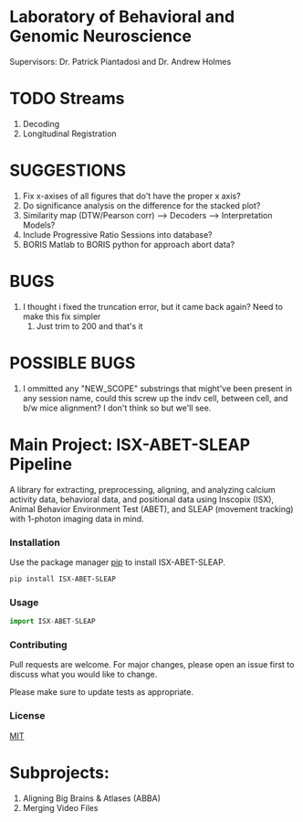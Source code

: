 # Laboratory of Behavioral and Genomic Neuroscience

Supervisors: Dr. Patrick Piantadosi and Dr. Andrew Holmes

# TODO Streams

1. Decoding
2. Longitudinal Registration

# SUGGESTIONS

1. Fix x-axises of all figures that do't have the proper x axis?
2. Do significance analysis on the difference for the stacked plot?
3. Similarity map (DTW/Pearson corr) --> Decoders --> Interpretation Models?
4. Include Progressive Ratio Sessions into database?
5. BORIS Matlab to BORIS python for approach abort data?

# BUGS

1. I thought i fixed the truncation error, but it came back again? Need to make this fix simpler
   1. Just trim to 200 and that's it

# POSSIBLE BUGS

1. I ommitted any "NEW_SCOPE" substrings that might've been present in any session name, could this screw up the indv cell, between cell, and b/w mice alignment? I don't think so but we'll see.

# Main Project: ISX-ABET-SLEAP Pipeline

A library for extracting, preprocessing, aligning, and analyzing calcium activity data, behavioral data, and positional data using Inscopix (ISX), Animal Behavior Environment Test (ABET), and SLEAP (movement tracking) with 1-photon imaging data in mind.

### Installation

Use the package manager [pip](https://pip.pypa.io/en/stable/) to install ISX-ABET-SLEAP.

```bash
pip install ISX-ABET-SLEAP
```

### Usage

```python
import ISX-ABET-SLEAP
```

### Contributing

Pull requests are welcome. For major changes, please open an issue first to discuss what you would like to change.

Please make sure to update tests as appropriate.

### License

[MIT](https://choosealicense.com/licenses/mit/)

# Subprojects:

1. Aligning Big Brains & Atlases (ABBA)
2. Merging Video Files
